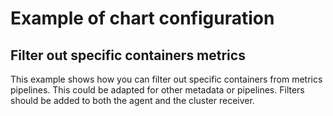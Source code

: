 # Example of chart configuration

## Filter out specific containers metrics

This example shows how you can filter out specific containers from metrics
pipelines. This could be adapted for other metadata or pipelines. Filters
should be added to both the agent and the cluster receiver.
